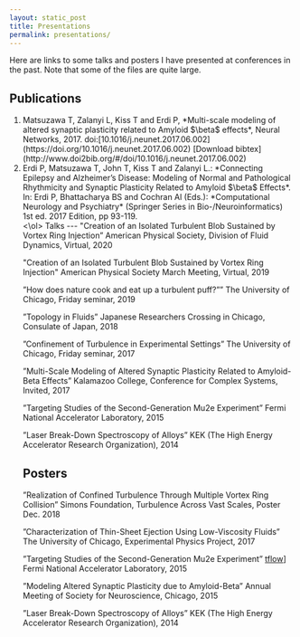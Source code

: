 ```yaml
---
layout: static_post
title: Presentations
permalink: presentations/
---
```


Here are links to some talks and posters I have presented at conferences in the past. Note that some of the files are quite large.

Publications
---
<ol type="1">
    <li>
    Matsuzawa T, Zalanyi L, Kiss T and Erdi P, *Multi-scale modeling of altered synaptic plasticity related to Amyloid $\beta$ effects*, Neural Networks, 2017.   
    doi:[10.1016/j.neunet.2017.06.002](https://doi.org/10.1016/j.neunet.2017.06.002) [Download bibtex](http://www.doi2bib.org/#/doi/10.1016/j.neunet.2017.06.002)
    </li>
    <li>
    Erdi P, Matsuzawa T, John T, Kiss T and Zalanyi L.: *Connecting Epilepsy and Alzheimer’s Disease: Modeling of Normal and Pathological Rhythmicity and Synaptic Plasticity Related to Amyloid $\beta$  Effects*. In: Erdi P, Bhattacharya BS and Cochran Al (Eds.): *Computational Neurology and Psychiatry* (Springer Series in Bio-/Neuroinformatics) 1st ed. 2017 Edition, pp 93-119.
    </li>
<\ol>
Talks
---
"Creation of an Isolated Turbulent Blob Sustained by Vortex Ring Injection”
American Physical Society, Division of Fluid Dynamics, Virtual, 2020

"Creation of an Isolated Turbulent Blob Sustained by Vortex Ring Injection"
American Physical Society March Meeting, Virtual, 2019

”How does nature cook and eat up a turbulent puff?”” 
The University of Chicago, Friday seminar, 2019

”Topology in Fluids”
Japanese Researchers Crossing in Chicago, Consulate of Japan, 2018

”Confinement of Turbulence in Experimental Settings”
The University of Chicago, Friday seminar, 2017

”Multi-Scale Modeling of Altered Synaptic Plasticity Related to Amyloid-Beta Effects”
Kalamazoo College, Conference for Complex Systems, Invited, 2017

”Targeting Studies of the Second-Generation Mu2e Experiment”
Fermi National Accelerator Laboratory, 2015

”Laser Break-Down Spectroscopy of Alloys”
KEK (The High Energy Accelerator Research Organization), 2014


Posters
---
”Realization of Confined Turbulence Through Multiple Vortex Ring Collision”
Simons Foundation, Turbulence Across Vast Scales, Poster Dec. 2018

”Characterization of Thin-Sheet Ejection Using Low-Viscosity Fluids”
The University of Chicago, Experimental Physics Project, 2017

”Targeting Studies of the Second-Generation Mu2e Experiment” [tflow](presentatons/posters/mu2e.pdf)]
Fermi National Accelerator Laboratory, 2015

”Modeling Altered Synaptic Plasticity due to Amyloid-Beta”
Annual Meeting of Society for Neuroscience, Chicago, 2015

”Laser Break-Down Spectroscopy of Alloys”
KEK (The High Energy Accelerator Research Organization), 2014

[comment]: <> ([Fingerprinting landscape dynamics through fluvial network topology]&#40;https://github.com/sgrieve/sgrieve.github.io/raw/master/presentations/BSG19_poster.pdf&#41;  )

[comment]: <> (Presented at the BSG Annual General Meeting, Sheffield, **2019**)

[comment]: <> ([Relationships between zero order basin morphology and sediment transport]&#40;https://presentations.copernicus.org/EGU2019-4202_presentation.pdf&#41;)

[comment]: <> (Presented at the EGU General Assembly, Vienna, **2019**)

[comment]: <> ([Understanding the relationship between colluvial hollow morphology and hillslope processes]&#40;http://presentations.copernicus.org/EGU2018-19089_presentation.pptx&#41;)

[comment]: <> (Presented at the EGU General Assembly, Vienna, **2018**)

[comment]: <> ([How does the resolution of topographic data impact the measurement of geomorphic processes?]&#40;https://github.com/sgrieve/Resolution_Poster_BSG/raw/master/bsg_poster.pdf&#41;  )

[comment]: <> (Presented at the BSG Annual General Meeting, Plymouth, **2016**)

[comment]: <> ([LSDTopoTools: Open source geomorphology]&#40;https://lsdtopotools.github.io/posters/BSG_Poster.pdf&#41;  )

[comment]: <> (Presented at the BSG Annual General Meeting, Southampton, **2015**)

[comment]: <> ([How long is a hillslope?]&#40;https://lsdtopotools.github.io/posters/Grieve_AGU_2014.pdf&#41;  )

[comment]: <> (Presented at the AGU Fall Meeting, San Francisco, **2014**)
